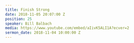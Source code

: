 ```yaml
---
title: Finish Strong
date: 2018-11-05 20:07:00 Z
position: 25
speaker: Bill Balbach
media: https://www.youtube.com/embed/aIivK5ALI1A?ecver=2
sermon_date: 2018-11-04 10:00:00 Z
---
```



